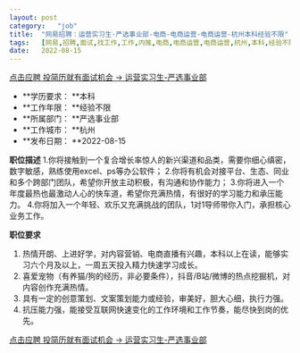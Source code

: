 ```yaml
---
layout:	post
category:	"job"
title:	"网易招聘：运营实习生-严选事业部-电商-电商运营-电商运营-杭州本科经验不限"
tags:	[网易,招聘,面试,找工作,工作,内推,电商,电商运营,电商运营,杭州,本科,经验不限]
date:	2022-08-15
---
```


[点击应聘 投简历就有面试机会 -> 运营实习生-严选事业部](http://mobile.bole.netease.com/bole/boleDetail?id=41963&employeeId=346f03c3cda5f04c&key=all)



- **学历要求： **本科
- **工作年限： **经验不限
- **所属部门： **严选事业部
- **工作城市： **杭州
- **发布日期： **2022-08-15



**职位描述**
1.你将接触到一个复合增长率惊人的新兴渠道和品类，需要你细心缜密，数字敏感，熟练使用excel、ps等办公软件；
2.你将有机会对接平台、生态、同业和多个跨部门团队，希望你开放主动积极，有沟通和协作能力；
3.你将进入一个年度最热也最激动人心的快车道，希望你充满热情，有很好的学习能力和承压能力。
4.你将加入一个年轻、欢乐又充满挑战的团队，1对1导师带你入门，承担核心业务工作。




**职位要求**
1. 热情开朗、上进好学，对内容营销、电商直播有兴趣，本科以上在读，能够实习六个月及以上，一周五天投入精力快速学习成长。
2. 喜爱宠物（有养猫/狗的经历，非必要条件），抖音/B站/微博的热点挖掘机，对内容创作充满热情。
3. 具有一定的创意策划、文案策划能力或经验，审美好，胆大心细，执行力强。
4. 抗压能力强，能接受互联网快速变化的工作环境和工作节奏，能尽快到岗的优先。




[点击应聘 投简历就有面试机会 -> 运营实习生-严选事业部](http://mobile.bole.netease.com/bole/boleDetail?id=41963&employeeId=346f03c3cda5f04c&key=all)